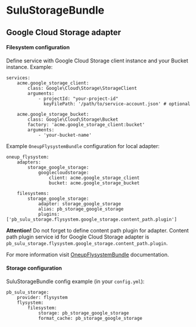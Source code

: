 # SuluStorageBundle

## Google Cloud Storage adapter

#### Filesystem configuration
Define service with Google Cloud Storage client instance and your Bucket instance. Example:
```
services:
    acme.google_storage_client:
        class: Google\Cloud\Storage\StorageClient
        arguments:
            - projectId: "your-project-id"
              keyFilePath: '/path/to/service-account.json' # optional

    acme.google_storage_bucket:
        class: Google\Cloud\Storage\Bucket
        factory: 'acme.google_storage_client:bucket'
        arguments:
            - 'your-bucket-name'
```

Example `OneupFlysystemBundle` configuration for local adapter:
```
oneup_flysystem:
    adapters:
        storage_google_storage:
            googlecloudstorage:
                client: acme.google_storage_client
                bucket: acme.google_storage_bucket

    filesystems:
        storage_google_storage:
            adapter: storage_google_storage
            alias: pb_storage_google_storage
            plugins: ['pb_sulu_storage.flysystem.google_storage.content_path.plugin']
```
**Attention!** Do not forget to define content path plugin for adapter. Content path plugin service id for Google Cloud Storage adapter is `pb_sulu_storage.flysystem.google_storage.content_path.plugin`.

For more information visit [OneupFlysystemBundle](https://github.com/1up-lab/OneupFlysystemBundle/blob/master/Resources/doc/adapter_googlecloudstorage.md) documentation.

#### Storage configuration

SuluStorageBundle config example (in your `config.yml`):
```
pb_sulu_storage:
    provider: flysystem
    flysystem:
        filesystem:
            storage: pb_storage_google_storage
            format_cache: pb_storage_google_storage
```
